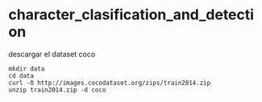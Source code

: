 # character_clasification_and_detection

descargar el dataset coco
```
mkdir data
cd data
curl -O http://images.cocodataset.org/zips/train2014.zip
unzip train2014.zip -d coco
```